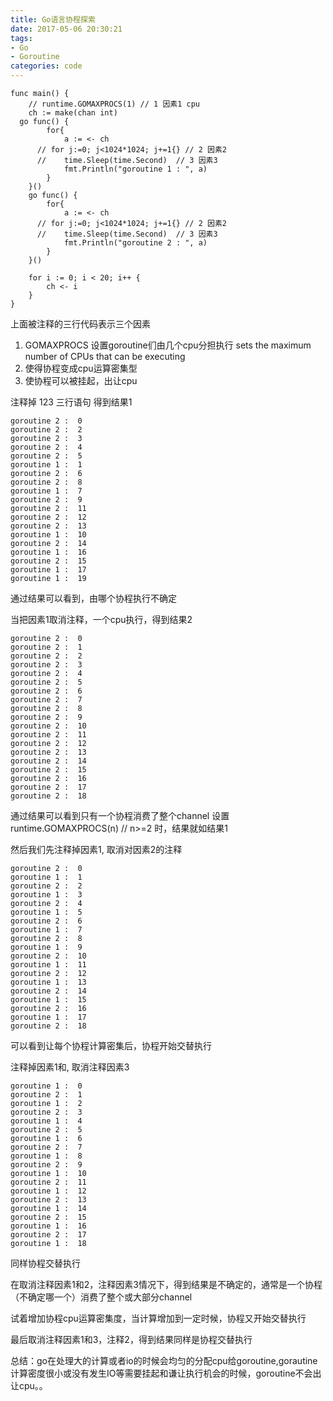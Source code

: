 ```yaml
---
title: Go语言协程探索
date: 2017-05-06 20:30:21
tags:
- Go
- Goroutine
categories: code
---
```


``` code
func main() {
	// runtime.GOMAXPROCS(1) // 1 因素1 cpu
	ch := make(chan int)
  go func() {
		for{
			a := <- ch
      // for j:=0; j<1024*1024; j+=1{} // 2 因素2
      //	time.Sleep(time.Second)  // 3 因素3
			fmt.Println("goroutine 1 : ", a)
		}
	}()
	go func() {
		for{
			a := <- ch
      // for j:=0; j<1024*1024; j+=1{} // 2 因素2
      //	time.Sleep(time.Second)  // 3 因素3
			fmt.Println("goroutine 2 : ", a)
		}
	}()

	for i := 0; i < 20; i++ {
		ch <- i
	}
}  
```
上面被注释的三行代码表示三个因素
1. GOMAXPROCS 设置goroutine们由几个cpu分担执行 sets the maximum number of CPUs that can be executing
2. 使得协程变成cpu运算密集型
3. 使协程可以被挂起，出让cpu

注释掉 123 三行语句 得到结果1
```
goroutine 2 :  0
goroutine 2 :  2
goroutine 2 :  3
goroutine 2 :  4
goroutine 2 :  5
goroutine 1 :  1
goroutine 2 :  6
goroutine 2 :  8
goroutine 1 :  7
goroutine 2 :  9
goroutine 2 :  11
goroutine 2 :  12
goroutine 2 :  13
goroutine 1 :  10
goroutine 2 :  14
goroutine 1 :  16
goroutine 2 :  15
goroutine 1 :  17
goroutine 1 :  19
```
通过结果可以看到，由哪个协程执行不确定

当把因素1取消注释，一个cpu执行，得到结果2
```
goroutine 2 :  0
goroutine 2 :  1
goroutine 2 :  2
goroutine 2 :  3
goroutine 2 :  4
goroutine 2 :  5
goroutine 2 :  6
goroutine 2 :  7
goroutine 2 :  8
goroutine 2 :  9
goroutine 2 :  10
goroutine 2 :  11
goroutine 2 :  12
goroutine 2 :  13
goroutine 2 :  14
goroutine 2 :  15
goroutine 2 :  16
goroutine 2 :  17
goroutine 2 :  18

```
通过结果可以看到只有一个协程消费了整个channel
设置runtime.GOMAXPROCS(n) // n>=2 时，结果就如结果1

然后我们先注释掉因素1, 取消对因素2的注释
```
goroutine 2 :  0
goroutine 1 :  1
goroutine 2 :  2
goroutine 1 :  3
goroutine 2 :  4
goroutine 1 :  5
goroutine 2 :  6
goroutine 1 :  7
goroutine 2 :  8
goroutine 1 :  9
goroutine 2 :  10
goroutine 1 :  11
goroutine 2 :  12
goroutine 1 :  13
goroutine 2 :  14
goroutine 1 :  15
goroutine 2 :  16
goroutine 1 :  17
goroutine 2 :  18
```
可以看到让每个协程计算密集后，协程开始交替执行

注释掉因素1和, 取消注释因素3
```
goroutine 1 :  0
goroutine 2 :  1
goroutine 1 :  2
goroutine 2 :  3
goroutine 1 :  4
goroutine 2 :  5
goroutine 1 :  6
goroutine 2 :  7
goroutine 1 :  8
goroutine 2 :  9
goroutine 1 :  10
goroutine 2 :  11
goroutine 1 :  12
goroutine 2 :  13
goroutine 1 :  14
goroutine 2 :  15
goroutine 1 :  16
goroutine 2 :  17
goroutine 1 :  18

```
同样协程交替执行

在取消注释因素1和2，注释因素3情况下，得到结果是不确定的，通常是一个协程（不确定哪一个）消费了整个或大部分channel

试着增加协程cpu运算密集度，当计算增加到一定时候，协程又开始交替执行

最后取消注释因素1和3，注释2，得到结果同样是协程交替执行

总结：go在处理大的计算或者io的时候会均匀的分配cpu给goroutine,gorautine计算密度很小或没有发生IO等需要挂起和谦让执行机会的时候，goroutine不会出让cpu。。
